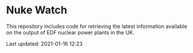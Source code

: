 # Nuke Watch

This repository includes code for retrieving the latest information available on the output of EDF nuclear power plants in the UK.

Last updated: 2021-01-16 12:23